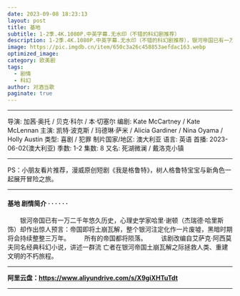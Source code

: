 ```yaml
---
date: 2023-09-08 18:23:13
layout: post
title: 基地
subtitle: 1-2季.4K.1080P.中英字幕.无水印（不错的科幻剧推荐）
description: 1-2季.4K.1080P.中英字幕.无水印（不错的科幻剧推荐），银河帝国已有一万二千年悠久历史，心理史学家哈里·谢顿（杰瑞德·哈里斯 饰）却作出惊人预言：帝国即将土崩瓦解，整个银河注定化作一片废墟，黑暗时期将会持续整整三万年...
image: https://pic.imgdb.cn/item/650c3a26c458853aefdac163.webp
optimized_image: 
category: 欧美剧
tags:
  - 剧情
  - 科幻
author: 对酒当歌
paginate: true
---
```


---

导演: 加茜·奥托 / 贝克·科尔 / 本·切塞尔
编剧: Kate McCartney / Kate McLennan
主演: 凯特·波克斯 / 玛德琳·萨米 / Alicia Gardiner / Nina Oyama / Holly Austin
类型: 喜剧 / 犯罪
制片国家/地区: 澳大利亚
语言: 英语
首播: 2023-06-02(澳大利亚)
季数: 1-2
集数: 8
又名: 死湖微澜 / 戴洛克小镇  

---

PS：小朋友看片推荐，漫威原创短剧《我是格鲁特》，树人格鲁特宝宝与新角色一起展开冒险之旅。

---

#### 基地 剧情简介 · · · · · ·

　　银河帝国已有一万二千年悠久历史，心理史学家哈里·谢顿（杰瑞德·哈里斯 饰）却作出惊人预言：帝国即将土崩瓦解，整个银河注定化作一片废墟，黑暗时期将会持续整整三万年。
　　所有的帝国都将陨落。
　　该剧改编自艾萨克·阿西莫夫同名经典科幻小说，讲述一群流 亡者在银河帝国土崩瓦解之际拯救人类、重建文明的不朽旅程。

---

**阿里云盘：<https://www.aliyundrive.com/s/X9giXHTuTdt>**

---
